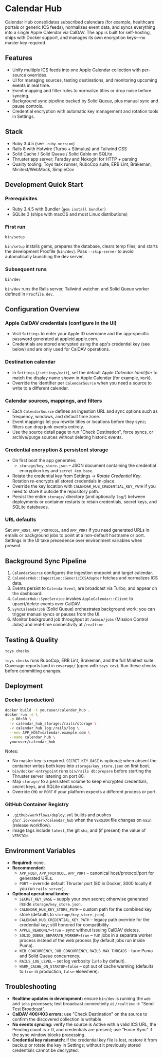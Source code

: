 # Calendar Hub

Calendar Hub consolidates subscribed calendars (for example, healthcare portals or generic ICS feeds), normalizes event data, and syncs everything into a single Apple Calendar via CalDAV. The app is built for self-hosting, ships with Docker support, and manages its own encryption keys—no master key required.

## Features

- Unify multiple ICS feeds into one Apple Calendar collection with per-source overrides.
- UI for managing sources, testing destinations, and monitoring upcoming events in real time.
- Event mapping and filter rules to normalize titles or drop noise before syncing.
- Background sync pipeline backed by Solid Queue, plus manual sync and pause controls.
- Credential encryption with automatic key management and rotation tools in Settings.

## Stack

- Ruby 3.4.5 (see `.ruby-version`)
- Rails 8 with Hotwire (Turbo + Stimulus) and Tailwind CSS
- Solid Cache / Solid Queue / Solid Cable on SQLite
- Thruster app server; Faraday and Nokogiri for HTTP + parsing
- Quality tooling: Toys task runner, RuboCop suite, ERB Lint, Brakeman, Minitest/WebMock, SimpleCov

## Development Quick Start

### Prerequisites

- Ruby 3.4.5 with Bundler (`gem install bundler`)
- SQLite 3 (ships with macOS and most Linux distributions)

### First run

```bash
bin/setup
```

`bin/setup` installs gems, prepares the database, clears temp files, and starts the development Procfile (`bin/dev`). Pass `--skip-server` to avoid automatically launching the dev server.

### Subsequent runs

```bash
bin/dev
```

`bin/dev` runs the Rails server, Tailwind watcher, and Solid Queue worker defined in `Procfile.dev`.

## Configuration Overview

### Apple CalDAV credentials (configure in the UI)

- Visit `Settings` to enter your Apple ID username and the app-specific password generated at appleid.apple.com.
- Credentials are stored encrypted using the app's credential key (see below) and are only used for CalDAV operations.

### Destination calendar

- In `Settings` (`/settings/edit`), set the default *Apple Calendar Identifier* to match the display name shown in Apple Calendar (for example, `Work`).
- Override the identifier per `CalendarSource` when you need a source to write to a different calendar.

### Calendar sources, mappings, and filters

- Each `CalendarSource` defines an ingestion URL and sync options such as frequency, windows, and default time zone.
- Event mappings let you rewrite titles or locations before they sync; filters can drop junk events entirely.
- Use the source detail page to run "Check Destination", force syncs, or archive/purge sources without deleting historic events.

### Credential encryption & persistent storage

- On first boot the app generates:
  - `storage/key_store.json` – JSON document containing the credential encryption key and `secret_key_base`.
- Rotate the credential key from Settings → *Rotate Credential Key*. Rotation re-encrypts all stored credentials in-place.
- Override the key location with `CALENDAR_HUB_CREDENTIAL_KEY_PATH` if you need to store it outside the repository path.
- Persist the entire `storage/` directory (and optionally `log/`) between deployments or container restarts to retain credentials, secret keys, and SQLite databases.

### URL defaults

Set `APP_HOST`, `APP_PROTOCOL`, and `APP_PORT` if you need generated URLs in emails or background jobs to point at a non-default hostname or port. Settings in the UI take precedence over environment variables when present.

## Background Sync Pipeline

1. `CalendarSource` configures the ingestion endpoint and target calendar.
2. `CalendarHub::Ingestion::GenericICSAdapter` fetches and normalizes ICS data.
3. Events persist to `CalendarEvent`, are broadcast via Turbo, and appear on the dashboard.
4. `CalendarHub::SyncService` invokes `AppleCalendar::Client` to upsert/delete events over CalDAV.
5. `SyncCalendarJob` (Solid Queue) orchestrates background work; you can trigger manual syncs or pauses from the UI.
6. Monitor background job throughput at `/admin/jobs` (Mission Control Jobs) and real-time connectivity at `/realtime`.

## Testing & Quality

```bash
toys checks
```

`toys checks` runs RuboCop, ERB Lint, Brakeman, and the full Minitest suite. Coverage reports land in `coverage/` (open with `toys cov`). Run these checks before committing changes.

## Deployment

### Docker (production)

```bash
docker build -t youruser/calendar_hub .
docker run -d \
  -p 80:80 \
  -v calendar_hub_storage:/rails/storage \
  -v calendar_hub_log:/rails/log \
  --env APP_HOST=calendar.example.com \
  --name calendar_hub \
  youruser/calendar_hub
```

Notes:

- No master key is required. `SECRET_KEY_BASE` is optional; when absent the container writes both keys into `storage/key_store.json` on first boot.
- `bin/docker-entrypoint` runs `bin/rails db:prepare` before starting the Thruster server listening on port 80.
- Map `storage/` to a persistent volume to keep encrypted credentials, secret keys, and SQLite databases.
- Override `CMD` or `PORT` if your platform expects a different process or port.

### GitHub Container Registry

- `.github/workflows/deploy.yml` builds and pushes `ghcr.io/<owner>/calendar_hub` when the `VERSION` file changes on `main` (release workflow).
- Image tags include `latest`, the git `sha`, and (if present) the value of `VERSION`.

## Environment Variables

- **Required:** none.
- **Recommended:**
  - `APP_HOST`, `APP_PROTOCOL`, `APP_PORT` – canonical host/protocol/port for generated URLs.
  - `PORT` – override default Thruster port (80 in Docker, 3000 locally if you run `rails server`).
- **Optional operational knobs:**
  - `SECRET_KEY_BASE` – supply your own secret; otherwise generated inside `storage/key_store.json`.
  - `CALENDAR_HUB_KEY_STORE_PATH` – custom path for the combined key store (defaults to `storage/key_store.json`).
  - `CALENDAR_HUB_CREDENTIAL_KEY_PATH` – legacy path override for the credential key; still honored for compatibility.
  - `APPLE_READONLY=true` – sync without issuing CalDAV deletes.
  - `SOLID_QUEUE_SEPARATE_WORKER=true` – run jobs in a separate worker process instead of the web process (by default jobs run inside Puma).
  - `WEB_CONCURRENCY`, `JOB_CONCURRENCY`, `RAILS_MAX_THREADS` – tune Puma and Solid Queue concurrency.
  - `RAILS_LOG_LEVEL` – set log verbosity (`info` by default).
  - `WARM_CACHE_ON_STARTUP=false` – opt out of cache warming (defaults to `true` in production, `false` elsewhere).

## Troubleshooting

- **Realtime updates in development:** ensure `bin/dev` is running the `web` and `jobs` processes; test broadcast connectivity at `/realtime` → "Send Test Broadcast".
- **CalDAV 400/403 errors:** use "Check Destination" on the source to confirm the discovered collection is writable.
- **No events syncing:** verify the source is Active with a valid ICS URL, the Pending count is > 0, and credentials are present; use "Force Sync" if the sync window blocks processing.
- **Credential key mismatch:** if the credential key file is lost, restore it from backup or rotate the key in Settings; without it previously stored credentials cannot be decrypted.
